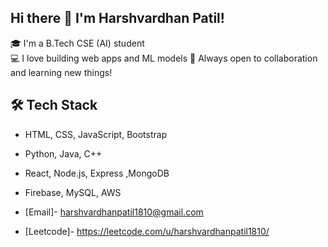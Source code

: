 ## Hi there 👋  I'm Harshvardhan Patil!
🎓 I'm a B.Tech CSE (AI) student  
💻 I love building web apps and ML models 
🚀 Always open to collaboration and learning new things!

## 🛠 Tech Stack
- HTML, CSS, JavaScript, Bootstrap
- Python, Java, C++
- React, Node.js, Express ,MongoDB
- Firebase, MySQL, AWS

- [Email]- harshvardhanpatil1810@gmail.com
- [Leetcode]- https://leetcode.com/u/harshvardhanpatil1810/
